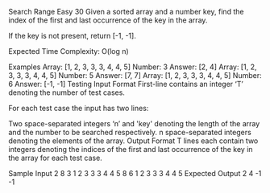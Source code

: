 Search Range
Easy
30
Given a sorted array and a number key, find the index of the first and last occurrence of the key in the array.

If the key is not present, return [-1, -1].

Expected Time Complexity: O(log n)

Examples
Array: [1, 2, 3, 3, 3, 4, 4, 5]
Number: 3
Answer: [2, 4]
Array: [1, 2, 3, 3, 3, 4, 4, 5]
Number: 5
Answer: [7, 7]
Array: [1, 2, 3, 3, 3, 4, 4, 5]
Number: 6
Answer: [-1, -1]
Testing
Input Format
First-line contains an integer ‘T’ denoting the number of test cases.

For each test case the input has two lines:

Two space-separated integers ‘n’ and 'key' denoting the length of the array and the number to be searched respectively.
n space-separated integers denoting the elements of the array.
Output Format
T lines each contain two integers denoting the indices of the first and last occurrence of the key in the array for each test case.

Sample Input
2
8 3
1 2 3 3 3 4 4 5
8 6
1 2 3 3 3 4 4 5
Expected Output
2 4
-1 -1